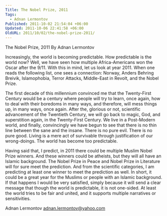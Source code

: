 ```yaml
---
Title: The Nobel Prize, 2011
Tags:
  - Adnan Lermontov
Published: 2011-10-02 21:54:04 +06:00
Updated: 2011-10-06 22:41:58 +06:00
OldURL: 2011/10/02/the-nobel-prize-2011/
---
```


The Nobel Prize, 2011
By Adnan Lermontov

Increasingly, the world is becoming predictable. How predictable is the world now?  Well, we have seen how multiple Africa-Americans won the Oscar after the 9/11. With this in mind, let us look at year 2011.  When one reads the following list, one sees a connection: Norway, Anders Behring Breivik, Islamophobia, Terror Attacks, Middle-East in Revolt, and the Nobel Prize.  


The first decade of this millennium convinced me that the Twenty-First Century would be a century where people will try to learn, once again, how to deal with their boredoms in many ways, and therefore, will mess things up, in many ways, once again.  After the, glorious or not, scientific advancement of the Twentieth Century, we will go back to magic, God, and superstition again, in the Twenty-First Century.  We live in a Post-Modern world, and finally, convincingly we have begun to see that there is no thin line between the sane and the insane. There is no pure evil.  There is no pure good.  Living is a mere act of survivable through justification of our wrong-doings.  The world has become too predictable.  


Having said that, I predict, in 2011 there could be multiple Muslim Nobel Prize winners.  And these winners could be atheists, but they will all have an Islamic background. The Nobel Prize in Peace and Nobel Prize in Literature will for sure meet the prediction. And from the scientific categories, I am predicting at least one winner to meet the prediction as well. In short, it could be a great year for the Muslims or people with an Islamic background. If that happens I would be very satisfied, simply because it will send a clear message that though the world is predictable, it is not one-sided. At least the world tries to be fair and united, and it supports multiple narratives or sensitivities.

Adnan Lermontov
adnan.lermontov@yahoo.com
